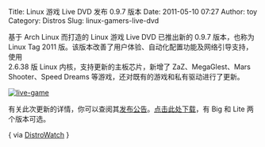 Title: Linux 游戏 Live DVD 发布 0.9.7 版本
Date: 2011-05-10 07:27
Author: toy
Category: Distros
Slug: linux-gamers-live-dvd

基于 Arch Linux 而打造的 Linux 游戏 Live DVD 已推出新的 0.9.7
版本，也称为  
Linux Tag 2011
版。该版本改善了用户体验、自动化配置功能及网络引导支持，使用  
2.6.38 版 Linux 内核，支持更新的主板芯片，新增了 ZaZ、MegaGlest、Mars  
Shooter、Speed Dreams 等游戏，还对既有的游戏和私有驱动进行了更新。

[![live-game](http://i.linuxtoy.org/images/2010/06/thumb-live-game.jpg)](http://i.linuxtoy.org/images/2010/06/live-game.jpg)

有关此次更新的详情，你可以查阅其[发布公告](http://www.linux-gamers.net/?p=131)。[点击此处下载](http://live.linux-gamers.net/?s=download)，有
Big 和 Lite 两个版本可选。

{ via [DistroWatch](http://distrowatch.com/?newsid=06670) }
